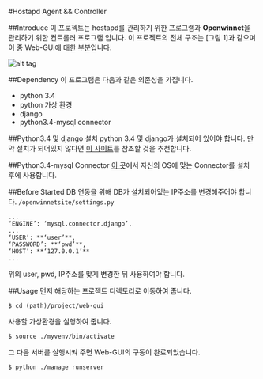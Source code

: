 #Hostapd Agent && Controller

##Introduce
이 프로젝트는 hostapd를 관리하기 위한 프로그램과 **Openwinnet**을 관리하기 위한 컨트롤러 프로그램 입니다. 이 프로젝트의 전체 구조는 [그림 1]과 같으며 이 중 Web-GUI에 대한 부분입니다.

![alt tag](https://github.com/OpenWinCon/OpenWinNet/blob/master/agent/HostApd_agent%26controller/img/struct.png)

##Dependency
 이 프로그램은 다음과 같은 의존성을 가집니다.
 - python 3.4
 - python 가상 환경
 - django
 - python3.4-mysql connector
 
##Python3.4 및 django 설치
 python 3.4 및 django가 설치되어 있어야 합니다.
 만약 설치가 되어있지 않다면 [이 사이트](http://tutorial.djangogirls.org/ko/python_installation/index.html)를 참조할 것을 추천합니다.
 
##Python3.4-mysql Connector
 [이 곳](http://dev.mysql.com/downloads.connector/python)에서 자신의 OS에 맞는 Connector를 설치 후에 사용합니다.
 
##Before Started
 DB 연동을 위해 DB가 설치되어있는 IP주소를 변경해주어야 합니다.
 `/openwinnetsite/settings.py`
 ```
 ...
 ‘ENGINE’: ‘mysql.connector.django’,
 ...
 ‘USER’: **‘user’**,
 ‘PASSWORD’: **‘pwd’**, 
 ‘HOST’: **‘127.0.0.1’**
 ...  
 ```
 위의 user, pwd, IP주소를 맞게 변경한 뒤 사용하여야 합니다.
 
 ##Usage
 먼저 해당하는 프로젝트 디렉토리로 이동하여 줍니다.
 
 `$ cd (path)/project/web-gui`
 
 사용할 가상환경을 실행하여 줍니다.
 
 `$ source ./myvenv/bin/activate`
 
 그 다음 서버를 실행시켜 주면 Web-GUI의 구동이 완료되었습니다.

 `$ python ./manage runserver`



